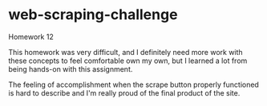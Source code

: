 # web-scraping-challenge
Homework 12

This homework was very difficult, and I definitely need more work with these concepts to feel comfortable own my own, but I learned a lot from being hands-on with this assignment. 

The feeling of accomplishment when the scrape button properly functioned is hard to describe and I'm really proud of the final product of the site.
